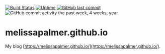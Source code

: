 [![Build Status](https://travis-ci.org/melissapalmer/melissapalmer.github.io.svg?branch=master)](https://travis-ci.org/melissapalmer/melissapalmer.github.io)
[![Uptime](https://img.shields.io/uptimerobot/ratio/m781928258-68541b14c6060636c56ead35.svg?style=flat)](https://melissapalmer.github.io/)
[![GitHub last commit](https://img.shields.io/github/last-commit/melissapalmer/melissapalmer.github.io.svg)](https://github.com/melissapalmer/melissapalmer.github.io)
![GitHub commit activity the past week, 4 weeks, year](https://img.shields.io/github/commit-activity/y/melissapalmer/melissapalmer.github.io.svg?style=flat)

# melissapalmer.github.io
My blog [https://melissapalmer.github.io/](https://melissapalmer.github.io/).